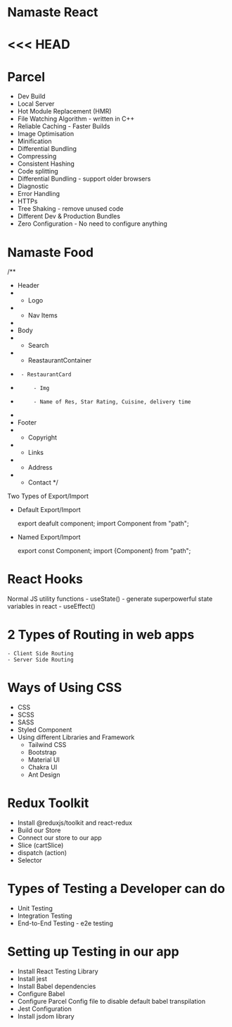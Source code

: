 # Namaste React
<<< HEAD
=======


# Parcel
- Dev Build
- Local Server
- Hot Module Replacement (HMR)
- File Watching Algorithm - written in C++
- Reliable Caching - Faster Builds
- Image Optimisation
- Minification
- Differential Bundling
- Compressing
- Consistent Hashing
- Code splitting
- Differential Bundling - support older browsers
- Diagnostic
- Error Handling
- HTTPs
- Tree Shaking - remove unused code
- Different Dev & Production Bundles
- Zero Configuration - No need to configure anything



# Namaste Food

/**
 * Header
 *  - Logo
 *  - Nav Items
 * 
 * Body
 *  - Search
 *  - ReastaurantContainer
 *      - RestaurantCard
 *          - Img
 *          - Name of Res, Star Rating, Cuisine, delivery time
 * 
 * Footer
 *  - Copyright
 *  - Links
 *  - Address
 *  - Contact
 */


 Two Types of Export/Import


 - Default Export/Import

    export deafult component;
    import Component from "path";


 - Named Export/Import

    export const Component;
    import {Component} from "path";


# React Hooks

   Normal JS utility functions
    - useState() - generate superpowerful state variables in react
    - useEffect()


# 2 Types of Routing in web apps
    - Client Side Routing
    - Server Side Routing



# Ways of Using CSS
  
  - CSS
  - SCSS
  - SASS
  - Styled Component
  - Using different Libraries and Framework
    - Tailwind CSS
    - Bootstrap
    - Material UI
    - Chakra UI
    - Ant Design


# Redux Toolkit
  - Install @reduxjs/toolkit and react-redux
  - Build our Store
  - Connect our store to our app
  - Slice (cartSlice)
  - dispatch (action)
  - Selector


# Types of Testing a Developer can do
  - Unit Testing
  - Integration Testing
  - End-to-End Testing - e2e testing
  <!-- - Manual Testing
  - Automated Testing
  - End-to-End Testing
  - Snapshot Testing
  - UI Testing
  - API Testing
  - Security Testing
  - Performance Testing -->

# Setting up Testing in our app
  - Install React Testing Library
  - Install jest
  - Install Babel dependencies
  - Configure Babel
  - Configure Parcel Config file to disable default babel transpilation
  - Jest Configuration
  - Install jsdom library